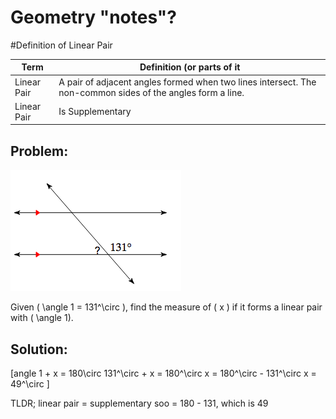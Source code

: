 # Geometry "notes"?

#Definition of Linear Pair

| Term | Definition (or parts of it |
| ---- | ---- |
| Linear Pair | A pair of adjacent angles formed when two lines intersect. The non-common sides of the angles form a line. |
| Linear Pair | Is Supplementary|

## Problem:

![linear pair image](linear.png)

 
Given \( \angle 1 = 131^\circ \), find the measure of \( x \) if it forms a linear pair with \( \angle 1\).

## Solution:

\[angle 1 + x = 180\circ
131^\circ + x = 180^\circ
x = 180^\circ - 131^\circ
x = 49^\circ
\]

TLDR; linear pair = supplementary soo =  180 - 131, which is 49


